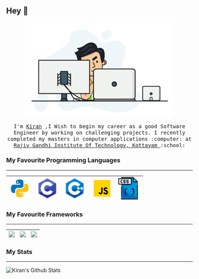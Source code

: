 ## Hey 👋

<p align="center">
  <img src="https://github.com/kiranraj62/kiranraj62/blob/1366846537e57ee5221d3667204951ae5ba8e8ec/images/kiran.gif.gif" width=400>
  <br><br>
  <samp>
    I'm <a href="https://kiranraj62.github.io/">Kiran</a> ,I Wish to begin my career as a good Software Engineer by working on challenging projects. I recently completed my masters in computer applications :computer: at <a href="https://rit.ac.in/">Rajiv Gandhi Institute Of Technology, Kottayam </a>:school: 
</p>

### My Favourite Programming Languages 
---
|<img src="https://github.com/kiranraj62/kiranraj62/blob/fce497a9685c3f9ec06caaeb95394a2d2e49df86/images/icons8-python.gif" width=60> | <img src="https://github.com/kiranraj62/kiranraj62/blob/97a6fb93dc8f6be09512eb006653d8822569620f/images/c-programming.png" width=60> | <img src="https://github.com/kiranraj62/kiranraj62/blob/ae7706c75a872d69ce4d694a78531b572810a7e3/images/icons8-c++.png" width=60> | <img src="https://github.com/kiranraj62/kiranraj62/blob/72530f1d23fb3c239d86313c65bc6f648539a7a7/images/icons8-javascript.gif" width=60> | <img src="https://github.com/kiranraj62/kiranraj62/blob/51c67c32d5dbba12edecf42c61ee0eac0079f70f/images/icons8-css-file-64.png" width=60> |
|:---:|:---:|:---:|:---:|:---:|

### My Favourite Frameworks 
---
|<img src="https://raw.githubusercontent.com/hvkalayil/hvkalayil/master/images/flutter.png" width=60> | <img src="https://raw.githubusercontent.com/hvkalayil/hvkalayil/master/images/flask.png" width=60> | <img src="https://raw.githubusercontent.com/hvkalayil/hvkalayil/master/images/bootstrap.png" width=60> | 
|:---:|:---:|:---:|

### My Stats
---
<img align="left" alt="Kiran's Github Stats" src="https://github-readme-stats.vercel.app/api?username=kiranraj62&show_icons=true&hide_border=true" />
<!---
kiranraj62/kiranraj62 is a ✨ special ✨ repository because its `README.md` (this file) appears on your GitHub profile.
You can click the Preview link to take a look at your changes.
--->
